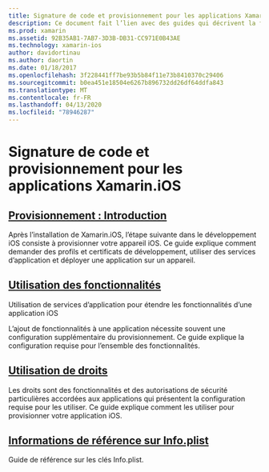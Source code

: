 ```yaml
---
title: Signature de code et provisionnement pour les applications Xamarin.iOS
description: Ce document fait l’lien avec des guides qui décrivent la fourniture d’appareils, le travail avec les capacités, le travail avec les droits et le fichier Info.plist.
ms.prod: xamarin
ms.assetid: 92B35AB1-7AB7-3D3B-DB31-CC971E0B43AE
ms.technology: xamarin-ios
author: davidortinau
ms.author: daortin
ms.date: 01/18/2017
ms.openlocfilehash: 3f228441ff7be93b5b84f11e73b8410370c29406
ms.sourcegitcommit: b0ea451e18504e6267b896732dd26df64ddfa843
ms.translationtype: MT
ms.contentlocale: fr-FR
ms.lasthandoff: 04/13/2020
ms.locfileid: "78946287"
---
```

# <a name="code-signing-and-provisioning-for-xamarinios-apps"></a>Signature de code et provisionnement pour les applications Xamarin.iOS

## <a name="device-provisioning--introduction"></a>[Provisionnement : Introduction](~/ios/get-started/installation/device-provisioning/index.md)

Après l’installation de Xamarin.iOS, l’étape suivante dans le développement iOS consiste à provisionner votre appareil iOS. Ce guide explique comment demander des profils et certificats de développement, utiliser des services d’application et déployer une application sur un appareil.

## <a name="working-with-capabilities"></a>[Utilisation des fonctionnalités](capabilities/index.md)

Utilisation de services d’application pour étendre les fonctionnalités d’une application iOS

L’ajout de fonctionnalités à une application nécessite souvent une configuration supplémentaire du provisionnement. Ce guide explique la configuration requise pour l’ensemble des fonctionnalités.

## <a name="working-with-entitlements"></a>[Utilisation de droits](entitlements.md)

Les droits sont des fonctionnalités et des autorisations de sécurité particulières accordées aux applications qui présentent la configuration requise pour les utiliser. Ce guide explique comment les utiliser pour provisionner votre application iOS.

## <a name="infoplist-reference"></a>[Informations de référence sur Info.plist](infoplist-reference.md)

Guide de référence sur les clés Info.plist.
